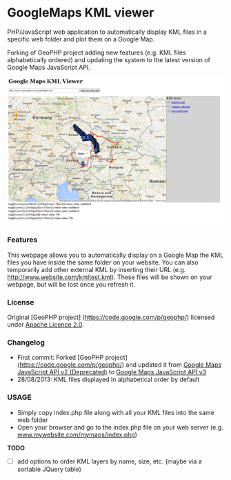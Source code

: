 GoogleMaps KML viewer
=====================

PHP/JavaScript web application to automatically display KML files in a specific web folder and plot them on a Google Map.

Forking of GeoPHP project adding new features (e.g. KML files alphabetically ordered) and updating the system to the latest version of Google Maps JavaScript API.

![Screenshot](images/screenshot.png)

### Features
This webpage allows you to automatically display on a Google Map the KML files you have inside the same folder on your website.
You can also temporarily add other external KML by inserting their URL (e.g. http://www.website.com/kmltest.kml).
These files will be shown on your webpage, but will be lost once you refresh it.

### License
Original [GeoPHP project] (https://code.google.com/p/geophp/) licensed under [Apache Licence 2.0](http://www.apache.org/licenses/LICENSE-2.0.html).

### Changelog
- First commit: Forked [GeoPHP project] (https://code.google.com/p/geophp/) and updated it from [Google Maps JavaScript API v2 (Deprecated)](https://developers.google.com/maps/documentation/javascript/v2/reference) to [Google Maps JavaScript API v3](https://developers.google.com/maps/documentation/javascript/)
- 28/08/2013: KML files displayed in alphabetical order by default 

### USAGE
 - Simply copy index.php file along with all your KML files into the same web folder
 - Open your browser and go to the index.php file on your web server (e.g. www.mywebsite.com/mymaps/index.php)

__TODO__
- [ ] add options to order KML layers by name, size, etc. (maybe via a sortable JQuery table)

